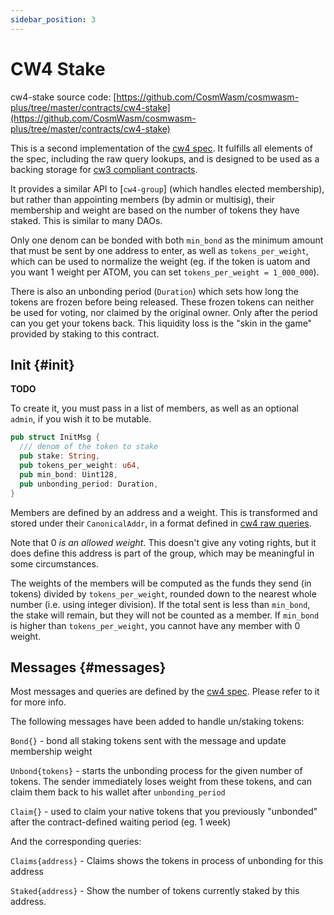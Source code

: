 ```yaml
---
sidebar_position: 3
---
```


# CW4 Stake

cw4-stake source
code: [https://github.com/CosmWasm/cosmwasm-plus/tree/master/contracts/cw4-stake](https://github.com/CosmWasm/cosmwasm-plus/tree/master/contracts/cw4-stake)

This is a second implementation of the [cw4 spec](spec.md). It fulfills all elements of the spec, including the raw
query lookups, and is designed to be used as a backing storage for
[cw3 compliant contracts](../cw3/spec.md).

It provides a similar API to [`cw4-group`] (which handles elected membership), but rather than appointing members (by
admin or multisig), their membership and weight are based on the number of tokens they have staked. This is similar to
many DAOs.

Only one denom can be bonded with both `min_bond` as the minimum amount that must be sent by one address to enter, as
well as `tokens_per_weight`, which can be used to normalize the weight (eg. if the token is uatom and you want 1 weight
per ATOM, you can set `tokens_per_weight = 1_000_000`).

There is also an unbonding period (`Duration`) which sets how long the tokens are frozen before being released. These
frozen tokens can neither be used for voting, nor claimed by the original owner. Only after the period can you get your
tokens back. This liquidity loss is the "skin in the game"
provided by staking to this contract.

## Init {#init}

**TODO**

To create it, you must pass in a list of members, as well as an optional
`admin`, if you wish it to be mutable.

```rust
pub struct InitMsg {
  /// denom of the token to stake
  pub stake: String,
  pub tokens_per_weight: u64,
  pub min_bond: Uint128,
  pub unbonding_period: Duration,
}
```

Members are defined by an address and a weight. This is transformed and stored under their `CanonicalAddr`, in a format
defined in
[cw4 raw queries](spec.md#raw).

Note that 0 *is an allowed weight*. This doesn't give any voting rights, but it does define this address is part of the
group, which may be meaningful in some circumstances.

The weights of the members will be computed as the funds they send
(in tokens) divided by `tokens_per_weight`, rounded down to the nearest whole number (i.e. using integer division). If
the total sent is less than
`min_bond`, the stake will remain, but they will not be counted as a member. If `min_bond` is higher
than `tokens_per_weight`, you cannot have any member with 0 weight.

## Messages {#messages}

Most messages and queries are defined by the
[cw4 spec](spec.md). Please refer to it for more info.

The following messages have been added to handle un/staking tokens:

`Bond{}` - bond all staking tokens sent with the message and update membership weight

`Unbond{tokens}` - starts the unbonding process for the given number of tokens. The sender immediately loses weight from
these tokens, and can claim them back to his wallet after `unbonding_period`

`Claim{}` - used to claim your native tokens that you previously "unbonded"
after the contract-defined waiting period (eg. 1 week)

And the corresponding queries:

`Claims{address}` - Claims shows the tokens in process of unbonding for this address

`Staked{address}` - Show the number of tokens currently staked by this address.
